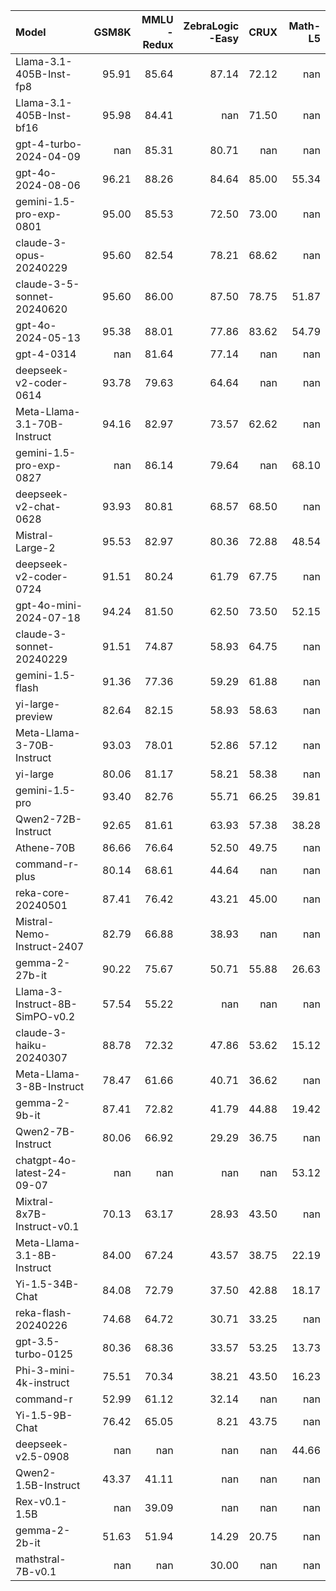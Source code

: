 | Model                          |   GSM8K |   MMLU<br/>-Redux |   ZebraLogic<br/>-Easy |   CRUX |   Math-L5 |
|:-------------------------------|--------:|------------------:|-----------------------:|-------:|----------:|
| Llama-3.1-405B-Inst-fp8        |   95.91 |             85.64 |                  87.14 |  72.12 |    nan    |
| Llama-3.1-405B-Inst-bf16       |   95.98 |             84.41 |                 nan    |  71.50 |    nan    |
| gpt-4-turbo-2024-04-09         |  nan    |             85.31 |                  80.71 | nan    |    nan    |
| gpt-4o-2024-08-06              |   96.21 |             88.26 |                  84.64 |  85.00 |     55.34 |
| gemini-1.5-pro-exp-0801        |   95.00 |             85.53 |                  72.50 |  73.00 |    nan    |
| claude-3-opus-20240229         |   95.60 |             82.54 |                  78.21 |  68.62 |    nan    |
| claude-3-5-sonnet-20240620     |   95.60 |             86.00 |                  87.50 |  78.75 |     51.87 |
| gpt-4o-2024-05-13              |   95.38 |             88.01 |                  77.86 |  83.62 |     54.79 |
| gpt-4-0314                     |  nan    |             81.64 |                  77.14 | nan    |    nan    |
| deepseek-v2-coder-0614         |   93.78 |             79.63 |                  64.64 | nan    |    nan    |
| Meta-Llama-3.1-70B-Instruct    |   94.16 |             82.97 |                  73.57 |  62.62 |    nan    |
| gemini-1.5-pro-exp-0827        |  nan    |             86.14 |                  79.64 | nan    |     68.10 |
| deepseek-v2-chat-0628          |   93.93 |             80.81 |                  68.57 |  68.50 |    nan    |
| Mistral-Large-2                |   95.53 |             82.97 |                  80.36 |  72.88 |     48.54 |
| deepseek-v2-coder-0724         |   91.51 |             80.24 |                  61.79 |  67.75 |    nan    |
| gpt-4o-mini-2024-07-18         |   94.24 |             81.50 |                  62.50 |  73.50 |     52.15 |
| claude-3-sonnet-20240229       |   91.51 |             74.87 |                  58.93 |  64.75 |    nan    |
| gemini-1.5-flash               |   91.36 |             77.36 |                  59.29 |  61.88 |    nan    |
| yi-large-preview               |   82.64 |             82.15 |                  58.93 |  58.63 |    nan    |
| Meta-Llama-3-70B-Instruct      |   93.03 |             78.01 |                  52.86 |  57.12 |    nan    |
| yi-large                       |   80.06 |             81.17 |                  58.21 |  58.38 |    nan    |
| gemini-1.5-pro                 |   93.40 |             82.76 |                  55.71 |  66.25 |     39.81 |
| Qwen2-72B-Instruct             |   92.65 |             81.61 |                  63.93 |  57.38 |     38.28 |
| Athene-70B                     |   86.66 |             76.64 |                  52.50 |  49.75 |    nan    |
| command-r-plus                 |   80.14 |             68.61 |                  44.64 | nan    |    nan    |
| reka-core-20240501             |   87.41 |             76.42 |                  43.21 |  45.00 |    nan    |
| Mistral-Nemo-Instruct-2407     |   82.79 |             66.88 |                  38.93 | nan    |    nan    |
| gemma-2-27b-it                 |   90.22 |             75.67 |                  50.71 |  55.88 |     26.63 |
| Llama-3-Instruct-8B-SimPO-v0.2 |   57.54 |             55.22 |                 nan    | nan    |    nan    |
| claude-3-haiku-20240307        |   88.78 |             72.32 |                  47.86 |  53.62 |     15.12 |
| Meta-Llama-3-8B-Instruct       |   78.47 |             61.66 |                  40.71 |  36.62 |    nan    |
| gemma-2-9b-it                  |   87.41 |             72.82 |                  41.79 |  44.88 |     19.42 |
| Qwen2-7B-Instruct              |   80.06 |             66.92 |                  29.29 |  36.75 |    nan    |
| chatgpt-4o-latest-24-09-07     |  nan    |            nan    |                 nan    | nan    |     53.12 |
| Mixtral-8x7B-Instruct-v0.1     |   70.13 |             63.17 |                  28.93 |  43.50 |    nan    |
| Meta-Llama-3.1-8B-Instruct     |   84.00 |             67.24 |                  43.57 |  38.75 |     22.19 |
| Yi-1.5-34B-Chat                |   84.08 |             72.79 |                  37.50 |  42.88 |     18.17 |
| reka-flash-20240226            |   74.68 |             64.72 |                  30.71 |  33.25 |    nan    |
| gpt-3.5-turbo-0125             |   80.36 |             68.36 |                  33.57 |  53.25 |     13.73 |
| Phi-3-mini-4k-instruct         |   75.51 |             70.34 |                  38.21 |  43.50 |     16.23 |
| command-r                      |   52.99 |             61.12 |                  32.14 | nan    |    nan    |
| Yi-1.5-9B-Chat                 |   76.42 |             65.05 |                   8.21 |  43.75 |    nan    |
| deepseek-v2.5-0908             |  nan    |            nan    |                 nan    | nan    |     44.66 |
| Qwen2-1.5B-Instruct            |   43.37 |             41.11 |                 nan    | nan    |    nan    |
| Rex-v0.1-1.5B                  |  nan    |             39.09 |                 nan    | nan    |    nan    |
| gemma-2-2b-it                  |   51.63 |             51.94 |                  14.29 |  20.75 |    nan    |
| mathstral-7B-v0.1              |  nan    |            nan    |                  30.00 | nan    |    nan    |